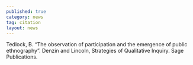 ```yaml
---
published: true
category: news
tag: citation
layout: news 
---
```


Tedlock, B. “The observation of participation and the emergence of public ethnography”. Denzin and Lincoln, Strategies of Qualitative Inquiry. Sage Publications.